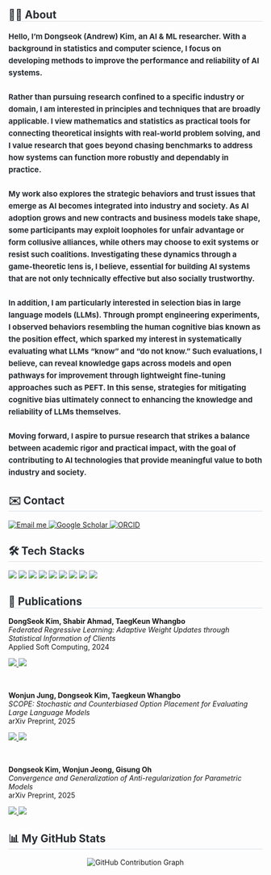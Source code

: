 <div style="text-align: left;">
  <h2 style="border-bottom: 1px solid #d8dee4; color: #282d33;"> 🙋‍♂️ About </h2>
  <div style="font-weight: 700; font-size: 15px; text-align: left; color: #282d33; line-height: 1.6;">
    Hello, I’m Dongseok (Andrew) Kim, an AI & ML researcher. With a background in statistics and computer science, I focus on developing methods to improve the performance and reliability of AI systems.<br><br>
    Rather than pursuing research confined to a specific industry or domain, I am interested in principles and techniques that are broadly applicable. I view mathematics and statistics as practical tools for connecting theoretical insights with real-world problem 
    solving, and I value research that goes beyond chasing benchmarks to address how systems can function more robustly and dependably in practice.<br><br>
    My work also explores the strategic behaviors and trust issues that emerge as AI becomes integrated into industry and society. As AI adoption grows and new contracts and business models take shape, some participants may exploit loopholes for unfair advantage or form 
    collusive alliances, while others may choose to exit systems or resist such coalitions. Investigating these dynamics through a game-theoretic lens is, I believe, essential for building AI systems that are not only technically effective but also socially trustworthy.<br><br>
    In addition, I am particularly interested in selection bias in large language models (LLMs). Through prompt engineering experiments, I observed behaviors resembling the human cognitive bias known as the position effect, which sparked my interest in systematically 
    evaluating what LLMs “know” and “do not know.” Such evaluations, I believe, can reveal knowledge gaps across models and open pathways for improvement through lightweight fine-tuning approaches such as PEFT. In this sense, strategies for mitigating cognitive bias 
    ultimately connect to enhancing the knowledge and reliability of LLMs themselves.<br><br>
    Moving forward, I aspire to pursue research that strikes a balance between academic rigor and practical impact, with the goal of contributing to AI technologies that provide meaningful value to both industry and society.
  </div>
</div>

<div style="text-align: left;">
  <h2 style="border-bottom: 1px solid #d8dee4; color: #282d33;"> ✉️ Contact </h2>

  <a href="mailto:jkds5920@gmail.com">
    <img src="https://img.shields.io/badge/Gmail-EA4335?style=flat-square&logo=Gmail&logoColor=white" alt="Email me"/>
  </a>

  <a href="https://scholar.google.com/citations?user=QOt0-48AAAAJ">
    <img src="https://img.shields.io/badge/Google%20Scholar-4285F4?style=flat-square&logo=googlescholar&logoColor=white" alt="Google Scholar"/>
  </a>

  <a href="https://orcid.org/0009-0006-7853-4207">
    <img src="https://img.shields.io/badge/ORCID-A6CE39?style=flat-square&logo=orcid&logoColor=white" alt="ORCID"/>
  </a>
</div>

<div style="text-align: left;">
  <h2 style="border-bottom: 1px solid #d8dee4; color: #282d33;"> 🛠️ Tech Stacks </h2>
  <div align="left">
    <img src="https://img.shields.io/badge/Github-181717?style=flat-square&logo=Github&logoColor=white">
    <img src="https://img.shields.io/badge/Keras-D00000?style=flat-square&logo=Keras&logoColor=white">
    <img src="https://img.shields.io/badge/NumPy-013243?style=flat-square&logo=numpy&logoColor=white">
    <img src="https://img.shields.io/badge/pandas-150458?style=flat-square&logo=pandas&logoColor=white">
    <img src="https://img.shields.io/badge/Python-3776AB?style=flat-square&logo=Python&logoColor=white">
    <img src="https://img.shields.io/badge/PyTorch-EE4C2C?style=flat-square&logo=PyTorch&logoColor=white">
    <img src="https://img.shields.io/badge/R-276DC3?style=flat-square&logo=R&logoColor=white">
    <img src="https://img.shields.io/badge/scikit--learn-F7931E?style=flat-square&logo=scikit-learn&logoColor=white">
    <img src="https://img.shields.io/badge/Tensorflow-FF6F00?style=flat-square&logo=Tensorflow&logoColor=white">
  </div>
</div>

<div style="text-align: left;">
  <h2 style="border-bottom: 1px solid #d8dee4; color: #282d33;"> 📄 Publications </h2>
  
  <div align="left" style="margin-bottom: 15px;">
    <p><b>DongSeok Kim, Shabir Ahmad, TaegKeun Whangbo</b><br>
    <i>Federated Regressive Learning: Adaptive Weight Updates through Statistical Information of Clients</i><br>
    <span>Applied Soft Computing, 2024</span></p>
    <a href="https://doi.org/10.1016/j.asoc.2024.112043">
      <img src="https://img.shields.io/badge/Elsevier-blue?style=flat-square&logo=Elsevier&logoColor=white">
    </a>
    <a href="https://github.com/AndrewKim1997/federated-regressive-learning">
      <img src="https://img.shields.io/badge/%20Repository-181717?style=flat-square&logo=github&logoColor=white">
    </a>
  </div>
  <br>
  <div align="left" style="margin-bottom: 15px;">
    <p><b>Wonjun Jung, Dongseok Kim, Taegkeun Whangbo</b><br>
    <i>SCOPE: Stochastic and Counterbiased Option Placement for Evaluating Large Language Models</i><br>
    <span>arXiv Preprint, 2025</span></p>
    <a href="https://arxiv.org/abs/2507.18182">
      <img src="https://img.shields.io/badge/arXiv-B31B1B?style=flat-square&logo=arxiv&logoColor=white">
    </a>
    <a href="https://github.com/WonjunJeong97/SCOPE">
      <img src="https://img.shields.io/badge/%20Repository-181717?style=flat-square&logo=github&logoColor=white">
    </a>
  </div>
  <br>
  <div align="left">
    <p><b>Dongseok Kim, Wonjun Jeong, Gisung Oh</b><br>
    <i>Convergence and Generalization of Anti-regularization for Parametric Models</i><br>
    <span>arXiv Preprint, 2025</span></p>
    <a href="https://arxiv.org/abs/2508.17412">
      <img src="https://img.shields.io/badge/arXiv-B31B1B?style=flat-square&logo=arxiv&logoColor=white">
    </a>
    <a href="https://github.com/AndrewKim1997/anti-regularization-parametric-models">
      <img src="https://img.shields.io/badge/%20Repository-181717?style=flat-square&logo=github&logoColor=white">
    </a>
    <br>
  </div>
</div>

<div style="text-align: left;">
  <h2 style="border-bottom: 1px solid #d8dee4; color: #282d33;"> 📊 My GitHub Stats </h2>
  <div align="center">
    <img src="https://github-readme-activity-graph.vercel.app/graph?username=AndrewKim1997&theme=minimal" alt="GitHub Contribution Graph" />
  </div>
</div>
